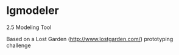 lgmodeler
=========

2.5 Modeling Tool

Based on a Lost Garden (http://www.lostgarden.com/) prototyping challenge
